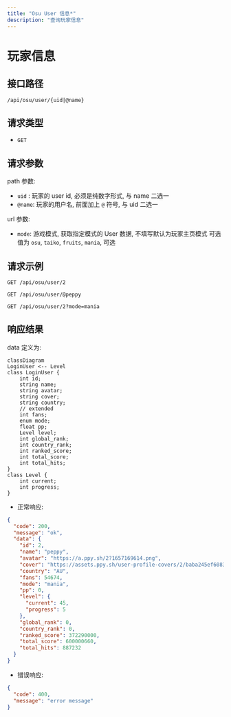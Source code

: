 ```yaml
---
title: "Osu User 信息*"
description: "查询玩家信息"
---
```


# 玩家信息

## 接口路径

`/api/osu/user/{uid|@name}`

## 请求类型

- `GET`

## 请求参数

path 参数:

- `uid` : 玩家的 user id, 必须是纯数字形式, 与 name 二选一
- `@name`: 玩家的用户名, 前面加上 `@` 符号, 与 uid 二选一

url 参数:

- `mode`: 游戏模式, 获取指定模式的 User 数据, 不填写默认为玩家主页模式
  可选值为 `osu`, `taiko`, `fruits`, `mania`, 可选

## 请求示例

```http request
GET /api/osu/user/2
```

```http request
GET /api/osu/user/@peppy
```

```http request
GET /api/osu/user/2?mode=mania
```

## 响应结果

data 定义为:

```mermaid
classDiagram
LoginUser <-- Level
class LoginUser {
    int id;
    string name;
    string avatar;
    string cover;
    string country;
    // extended 
    int fans;
    enum mode;
    float pp;
    Level level;
    int global_rank;
    int country_rank;
    int ranked_score;
    int total_score;
    int total_hits;
}
class Level {
    int current;
    int progress;
}
```

- 正常响应:
```json
{
  "code": 200,
  "message": "ok",
  "data": {
    "id": 2,
    "name": "peppy",
    "avatar": "https://a.ppy.sh/2?1657169614.png",
    "cover": "https://assets.ppy.sh/user-profile-covers/2/baba245ef60834b769694178f8f6d4f6166c5188c740de084656ad2b80f1eea7.jpeg",
    "country": "AU",
    "fans": 54674,
    "mode": "mania",
    "pp": 0,
    "level": {
      "current": 45,
      "progress": 5
    },
    "global_rank": 0,
    "country_rank": 0,
    "ranked_score": 372290000,
    "total_score": 600000660,
    "total_hits": 887232
  }
}
```

- 错误响应:

```json
{
  "code": 400,
  "message": "error message"
}
```
